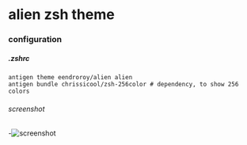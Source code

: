 # alien zsh theme
### configuration
##### .zshrc
    antigen theme eendroroy/alien alien
    antigen bundle chrissicool/zsh-256color # dependency, to show 256 colors
###### screenshot 
-![screenshot](https://github.com/eendroroy/alien/raw/images/images/alien-mac.png "alien")

